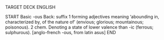 TARGET DECK
ENGLISH

START
Basic
-ous
Back: suffix 1 forming adjectives meaning ‘abounding in, characterized by, of the nature of’ (envious; glorious; mountainous; poisonous). 2 chem. Denoting a state of lower valence than -ic (ferrous; sulphurous). [anglo-french -ous, from latin asus]
END
